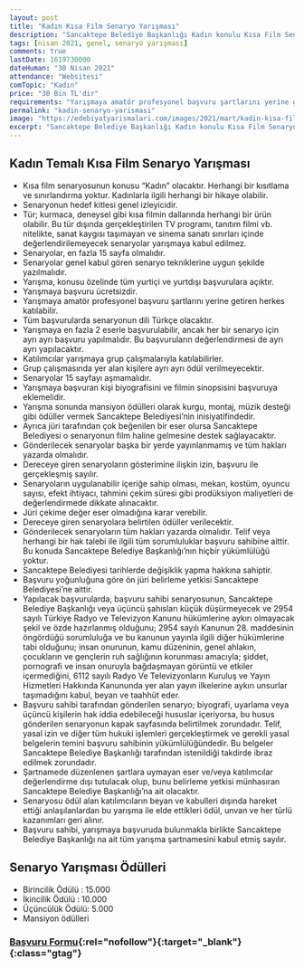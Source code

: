 ```yaml
---
layout: post
title: "Kadın Kısa Film Senaryo Yarışması"
description: "Sancaktepe Belediye Başkanlığı Kadın konulu Kısa Film Senaryo Yarışması düzenliyor"
tags: [nisan 2021, genel, senaryo yarışması]
comments: true
lastDate: 1619730000 
dateHuman: "30 Nisan 2021"
attendance: "Websitesi"
comTopic: "Kadın"
price: "30 Bin TL'dir"
requirements: "Yarışmaya amatör profesyonel başvuru şartlarını yerine getiren herkes katılabilir."
permalink: "kadin-senaryo-yarismasi"
image: "https://edebiyatyarismalari.com/images/2021/mart/kadin-kisa-film-yarismasi.png"
excerpt: "Sancaktepe Belediye Başkanlığı Kadın konulu Kısa Film Senaryo Yarışması düzenliyor"
---
```


## Kadın Temalı Kısa Film Senaryo Yarışması
- Kısa film senaryosunun konusu “Kadın” olacaktır. Herhangi bir kısıtlama ve sınırlandırma yoktur. Kadınlarla ilgili herhangi bir hikaye olabilir.
- Senaryonun hedef kitlesi genel izleyicidir.
- Tür; kurmaca, deneysel gibi kısa filmin dallarında herhangi bir ürün olabilir. Bu tür dışında gerçekleştirilen TV programı, tanıtım filmi vb. nitelikte, sanat kaygısı taşımayan ve sinema sanatı sınırları içinde değerlendirilemeyecek senaryolar yarışmaya kabul edilmez.
- Senaryolar, en fazla 15 sayfa olmalıdır.
- Senaryolar genel kabul gören senaryo tekniklerine uygun şekilde yazılmalıdır.
- Yarışma, konusu özelinde tüm yurtiçi ve yurtdışı başvurulara açıktır.
- Yarışmaya başvuru ücretsizdir.
- Yarışmaya amatör profesyonel başvuru şartlarını yerine getiren herkes katılabilir.
- Tüm başvurularda senaryonun dili Türkçe olacaktır.
- Yarışmaya en fazla 2 eserle başvurulabilir, ancak her bir senaryo için ayrı ayrı başvuru yapılmalıdır. Bu başvuruların değerlendirmesi de ayrı ayrı yapılacaktır.
- Katılımcılar yarışmaya grup çalışmalarıyla katılabilirler.
- Grup çalışmasında yer alan kişilere ayrı ayrı ödül verilmeyecektir.
- Senaryolar 15 sayfayı aşmamalıdır.
- Yarışmaya başvuran kişi biyografisini ve filmin sinopsisini başvuruya eklemelidir.
- Yarışma sonunda mansiyon ödülleri olarak kurgu, montaj, müzik desteği gibi ödüller vermek Sancaktepe Belediyesi’nin inisiyatifindedir.
- Ayrıca jüri tarafından çok beğenilen bir eser olursa Sancaktepe Belediyesi o senaryonun film haline gelmesine destek sağlayacaktır.
- Gönderilecek senaryolar başka bir yerde yayınlanmamış ve tüm hakları yazarda olmalıdır.
- Dereceye giren senaryoların gösterimine ilişkin izin, başvuru ile gerçekleşmiş sayılır.
- Senaryoların uygulanabilir içeriğe sahip olması, mekan, kostüm, oyuncu sayısı, efekt ihtiyacı, tahmini çekim süresi gibi prodüksiyon maliyetleri de değerlendirmede dikkate alınacaktır.
- Jüri çekime değer eser olmadığına karar verebilir.
- Dereceye giren senaryolara belirtilen ödüller verilecektir.
- Gönderilecek senaryoların tüm hakları yazarda olmalıdır. Telif veya herhangi bir hak talebi ile ilgili tüm sorumluluklar başvuru sahibine aittir. Bu konuda Sancaktepe Belediye Başkanlığı’nın hiçbir yükümlülüğü yoktur.
- Sancaktepe Belediyesi tarihlerde değişiklik yapma hakkına sahiptir.
- Başvuru yoğunluğuna göre ön jüri belirleme yetkisi Sancaktepe Belediyesi’ne aittir.
- Yapılacak başvurularda, başvuru sahibi senaryosunun, Sancaktepe Belediye Başkanlığı veya üçüncü şahısları küçük düşürmeyecek ve 2954 sayılı Türkiye Radyo ve Televizyon Kanunu hükümlerine aykırı olmayacak şekil ve özde hazırlanmış olduğunu; 2954 sayılı Kanunun 28. maddesinin öngördüğü sorumluluğa ve bu kanunun yayınla ilgili diğer hükümlerine tabi olduğunu; insan onurunun, kamu düzeninin, genel ahlakın, çocukların ve gençlerin ruh sağlığının korunması amacıyla; şiddet, pornografi ve insan onuruyla bağdaşmayan görüntü ve etkiler içermediğini, 6112 sayılı Radyo Ve Televizyonların Kuruluş ve Yayın Hizmetleri Hakkında Kanununda yer alan yayın ilkelerine aykırı unsurlar taşımadığını kabul, beyan ve taahhüt eder.
- Başvuru sahibi tarafından gönderilen senaryo; biyografi, uyarlama veya üçüncü kişilerin hak iddia edebileceği hususlar içeriyorsa, bu husus gönderilen senaryonun kapak sayfasında belirtilmek zorundadır. Telif, yasal izin ve diğer tüm hukuki işlemleri gerçekleştirmek ve gerekli yasal belgelerin temini başvuru sahibinin yükümlülüğündedir. Bu belgeler Sancaktepe Belediye Başkanlığı tarafından istenildiği takdirde ibraz edilmek zorundadır.
- Şartnamede düzenlenen şartlara uymayan eser ve/veya katılımcılar değerlendirme dışı tutulacak olup, bunu belirleme yetkisi münhasıran Sancaktepe Belediye Başkanlığı’na ait olacaktır.
- Senaryosu ödül alan katılımcıların beyan ve kabulleri dışında hareket ettiği anlaşılanlardan bu yarışma ile elde ettikleri ödül, unvan ve her türlü kazanımları geri alınır.
- Başvuru sahibi, yarışmaya başvuruda bulunmakla birlikte Sancaktepe Belediye Başkanlığı na ait tüm yarışma şartnamesini kabul etmiş sayılır.

## Senaryo Yarışması Ödülleri
- Birincilik Ödülü : 15.000
- İkincilik Ödülü : 10.000
- Üçüncülük Ödülü: 5.000
- Mansiyon ödülleri

### [Başvuru Formu](https://yarinlarakalsin.com/sartname?ref=edebiyatyarismalari.com){:rel="nofollow"}{:target="_blank"}{:class="gtag"}